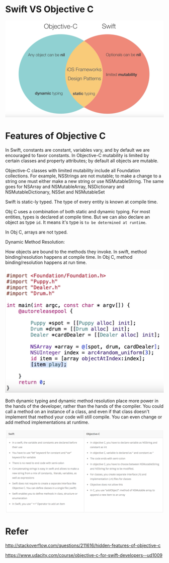 # Swift VS Objective C

![](SwiftVsObjC.png)

# Features of Objective C

In Swift, constants are constant, variables vary, and by default we are encouraged to favor constants. In Objective-C mutability is limited by certain classes and property attributes; by default all objects are mutable.

Objective-C classes with limited mutability include all Foundation collections. For example, NSStrings are not mutable; to make a change to a string one must either make a new string or use NSMutableString. The same goes for NSArray and NSMutableArray, NSDictionary and NSMutableDictionary, NSSet and NSMutableSet

Swift is static-ly typed. The type of every entity is known at compile time.

Obj C uses a combination of both static and dynamic typing. For most entities, types is declared at compile time. But we can also declare an object as type `id`. It means it's type is `to be determined at runtime`.

In Obj C, arrays are not typed.

Dynamic Method Resolution:

How objects are bound to the methods they invoke.
In swift, method binding/resolution happens at compile time.
In Obj C, method binding/resolution happens at run time.

![](DynamicMethodResolution.png)

Both dynamic typing and dynamic method resolution place more power in the hands of the developer, rather than the hands of the compiler. You could call a method on an instance of a class, and even if that class doesn't implement that method your code will still compile. You can even change or add method implementations at runtime.

![](SwiftVSObjectiveC.png)

# Refer

http://stackoverflow.com/questions/211616/hidden-features-of-objective-c

https://www.udacity.com/course/objective-c-for-swift-developers--ud1009